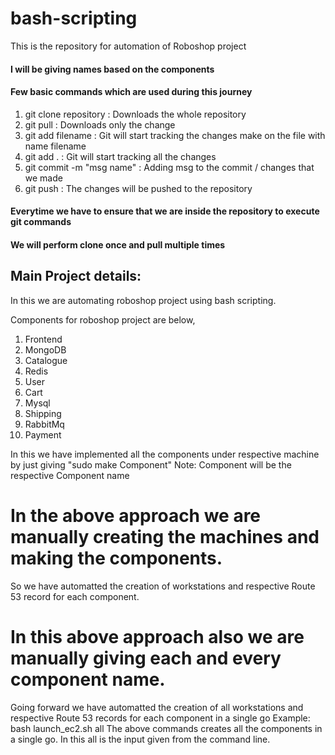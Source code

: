 # bash-scripting

This is the repository for automation of Roboshop project

#### I will be giving names based on the components

#### Few basic commands which are used during this journey

1) git clone repository       :   Downloads the whole repository
2) git pull                   :   Downloads only the change
3) git add filename           :   Git will start tracking the changes make on the file with name filename
4) git add .                  :   Git will start tracking all the changes
5) git commit -m "msg name"   :   Adding msg to the commit / changes that we made
6) git push                   :   The changes will be pushed to the repository

#### Everytime we have to ensure that we are inside the repository to execute git commands
#### We will perform clone once and pull multiple times

## Main Project details:

In this we are automating roboshop project using bash scripting.

Components for roboshop project are below, 

1) Frontend
2) MongoDB
3) Catalogue
4) Redis
5) User
6) Cart
7) Mysql
8) Shipping
9) RabbitMq
10) Payment

In this we have implemented all the components under respective machine by just giving "sudo make Component"
    Note: Component will be the respective Component name

# In the above approach we are manually creating the machines and making the components. 

So we have automatted the creation of workstations and respective Route 53 record for each component. 

# In this above approach also we are manually giving each and every component name. 

Going forward we have automatted the creation of all workstations and respective Route 53 records for each component in a single go
   Example: bash launch_ec2.sh all 
   The above commands creates all the components in a single go. In this all is the input given from the command line. 
